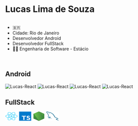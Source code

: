  <h1>Lucas Lima de Souza</h1>
 
<div style="display: flex;">
  <ul>
     <li> 🇧🇷 </li>
     <li> Cidade: Rio de Janeiro</li>
     <li> Desenvolvedor Android </li>
     <li> Desenvolvedor FullStack </li>
     <li>✍🏾 Engenharia de Software - Estácio</li>
  </ul>
</div>
   


<div style="display: inline_block"><br>
   <h2>Android</h2>
   <img align="center" alt="Lucas-React" height="30" width="40" src="https://cdn.jsdelivr.net/gh/devicons/devicon@latest/icons/jetpackcompose/jetpackcompose-original.svg">
   <img align="center" alt="Lucas-React" height="30" width="40" src="https://cdn.jsdelivr.net/gh/devicons/devicon@latest/icons/kotlin/kotlin-original.svg">
   <img align="center" alt="Lucas-React" height="30" width="40" src="https://cdn.jsdelivr.net/gh/devicons/devicon@latest/icons/ktor/ktor-original.svg">
   <img align="center" alt="Lucas-React" height="30" width="40" src="https://cdn.jsdelivr.net/gh/devicons/devicon@latest/icons/android/android-original.svg">
   <h2>FullStack</h2>
   <img align="center" alt="Lucas-React" height="30" width="40" src="https://raw.githubusercontent.com/devicons/devicon/master/icons/react/react-original.svg">
   <img align="center" alt="Lucas-React" height="30" width="40" src="https://raw.githubusercontent.com/devicons/devicon/master/icons/typescript/typescript-original.svg">
   <img align="center" alt="Lucas-React" height="30" width="40" src="https://raw.githubusercontent.com/devicons/devicon/master/icons/nodejs/nodejs-original.svg">
   <img align="center" alt="Lucas-React" height="30" width="40" src="https://raw.githubusercontent.com/devicons/devicon/master/icons/mysql/mysql-original.svg">
  <br/>
</div>
  <br/>
<a href="https://web.whatsapp.com/send?phone=5521981055096" target="_blank"><img class="social-img" src="https://img.shields.io/badge/WhatsApp-25D366?style=for-the-badge&logo=whatsapp&logoColor=white" alt=""></a>


